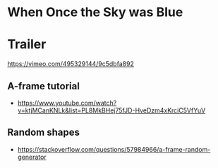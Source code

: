 # When Once the Sky was Blue


# Trailer
https://vimeo.com/495329144/9c5dbfa892


## A-frame tutorial
- https://www.youtube.com/watch?v=ktjMCanKNLk&list=PL8MkBHej75fJD-HveDzm4xKrciC5VfYuV


## Random shapes

- https://stackoverflow.com/questions/57984966/a-frame-random-generator